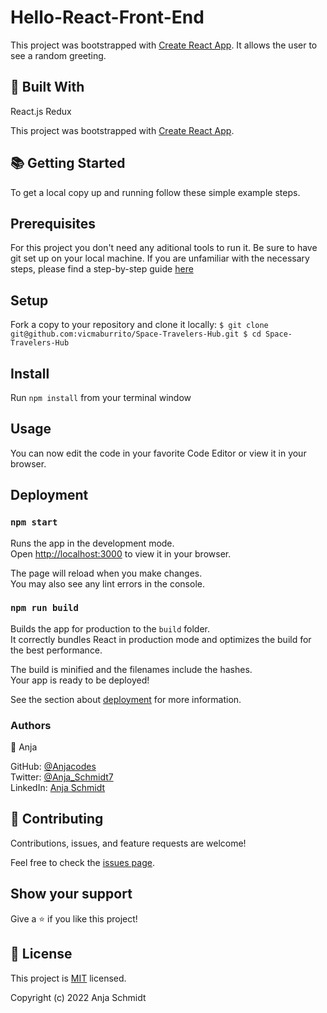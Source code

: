 # Hello-React-Front-End

This project was bootstrapped with [Create React App](https://github.com/facebook/create-react-app). It allows the user to see a random greeting.

<h2>🧩 Built With</h2>

React.js
Redux

This project was bootstrapped with [Create React App](https://github.com/facebook/create-react-app).

<h2>📚 Getting Started</h2>

To get a local copy up and running follow these simple example steps.

<h2>Prerequisites</h2>

For this project you don't need any aditional tools to run it.
Be sure to have git set up on your local machine. If you are unfamiliar with the necessary steps, please find a step-by-step guide <a href="https://git-scm.com/book/en/v2/Getting-Started-First-Time-Git-Setup" rel="noopener noreferrer">here</a>

<h2>Setup</h2>

Fork a copy to your repository and clone it locally: `
 $ git clone git@github.com:vicmaburrito/Space-Travelers-Hub.git
$ cd Space-Travelers-Hub `

<h2>Install</h2>

Run `npm install` from your terminal window

<h2>Usage</h2>

You can now edit the code in your favorite Code Editor or view it in your browser.

<h2>Deployment</h2>

### `npm start`

Runs the app in the development mode.\
Open [http://localhost:3000](http://localhost:3000) to view it in your browser.

The page will reload when you make changes.\
You may also see any lint errors in the console.

### `npm run build`

Builds the app for production to the `build` folder.\
It correctly bundles React in production mode and optimizes the build for the best performance.

The build is minified and the filenames include the hashes.\
Your app is ready to be deployed!

See the section about [deployment](https://facebook.github.io/create-react-app/docs/deployment) for more information.

<h3>Authors</h3>

👤 Anja

GitHub: <a href="https://github.com/Anjacodes" rel="noopener noreferrer">@Anjacodes</a><br>
Twitter: <a href="https://twitter.com/Anja_Schmidt7" rel="noopener noreferrer">@Anja_Schmidt7</a><br>
LinkedIn: <a href="https://www.linkedin.com/in/anja-schmidt7/" rel="noopener noreferrer">Anja Schmidt</a><br>

<h2>🤝 Contributing</h2>

Contributions, issues, and feature requests are welcome!

Feel free to check the <a href="https://github.com/microverseinc/readme-template/issues" rel="noopener noreferrer">issues page</a>.

<h2>Show your support</h2>

Give a ⭐️ if you like this project!

<!-- <h2>Acknowledgments</h2>

Thank you Microverse for your guidance in making a great portfolio for myself! -->

<h2>📝 License</h2>

This project is <a href="https://github.com/microverseinc/readme-template/blob/master/MIT.md" rel="noopener noreferrer">MIT</a> licensed.

Copyright (c) 2022 Anja Schmidt